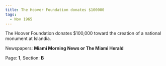 ```yaml
---  
title: The Hoover Foundation donates $100000  
tags:  
  - Nov 1965  
---  
```

  
The Hoover Foundation donates $100,000 toward the creation of a national monument at Islandia.  
  
Newspapers: **Miami Morning News or The Miami Herald**  
  
Page: **1**, Section: **B** 
